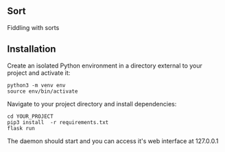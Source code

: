 ## Sort
Fiddling with sorts

## Installation
Create an isolated Python environment in a directory external to your project and activate it:
```
python3 -m venv env
source env/bin/activate
```
Navigate to your project directory and install dependencies:
```
cd YOUR_PROJECT
pip3 install  -r requirements.txt
flask run
```
The daemon should start and you can access it's web interface at 127.0.0.1 
